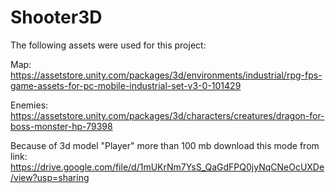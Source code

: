 # Shooter3D

The following assets were used for this project:


Map: https://assetstore.unity.com/packages/3d/environments/industrial/rpg-fps-game-assets-for-pc-mobile-industrial-set-v3-0-101429


Enemies: https://assetstore.unity.com/packages/3d/characters/creatures/dragon-for-boss-monster-hp-79398


Because of 3d model "Player" more than 100 mb download this mode from link: https://drive.google.com/file/d/1mUKrNm7YsS_QaGdFPQ0jyNqCNeOcUXDe/view?usp=sharing
